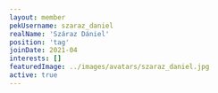 ```yaml
---
layout: member
pekUsername: szaraz_daniel
realName: 'Száraz Dániel'
position: 'tag'
joinDate: 2021-04
interests: []
featuredImage: ../images/avatars/szaraz_daniel.jpg
active: true
---
```

